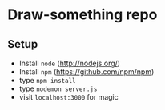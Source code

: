 # Draw-something repo


## Setup
- Install `node` (http://nodejs.org/)
- Install `npm` (https://github.com/npm/npm)
- type `npm install`
- type `nodemon server.js`
- visit `localhost:3000` for magic